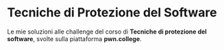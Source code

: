# Tecniche di Protezione del Software

Le mie soluzioni alle challenge del corso di **Tecniche di protezione del software**, svolte sulla piattaforma **pwn.college**.
